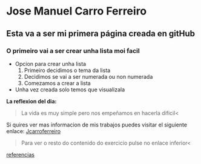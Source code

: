 # Jose Manuel Carro Ferreiro
## Esta va a ser mi primera página creada en gitHub 

### O primeiro vai a ser crear unha lista moi facil

- Opcion para crear unha lista
    1. Primeiro decidimos o tema da lista
    2. Decidimos se vai a ser numerada ou non numerada
    3. Comezamos a crear a lista
- Unha vez creada solo temos que visualizala

**La reflexion del dia:**
>La vida es muy simple pero nos empeñamos en hacerla dificil< 

Si quires ver mas informacion de mis trabajos puedes visitar
el siguiente enlace:
[Jcarroferreiro](https://jcarroferreiro.ddnsfree.com)

>Para ver o resto do contenido do exercicio pulse no enlace inferior< 

[referencias](referencias.md)
